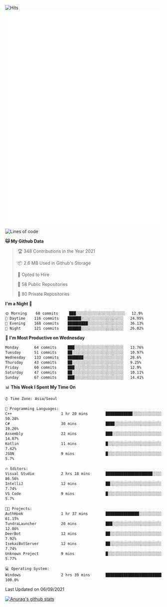 ![Hits](https://hits.seeyoufarm.com/api/count/incr/badge.svg?url=https%3A%2F%2Fgithub.com%2Fkokose1234&count_bg=%2379C83D&title_bg=%23555555&icon=apple.svg&icon_color=%23E7E7E7&title=hits&edge_flat=false)
<br/>
![Metrics](https://github.com/kokose1234/kokose1234/blob/main/github-metrics.svg)

<!--START_SECTION:waka-->
![Lines of code](https://img.shields.io/badge/From%20Hello%20World%20I%27ve%20Written-12.4%20million%20lines%20of%20code-blue)

**🐱 My Github Data** 

> 🏆 348 Contributions in the Year 2021
 > 
> 📦 2.6 MB Used in Github's Storage 
 > 
> 💼 Opted to Hire
 > 
> 📜 58 Public Repositories 
 > 
> 🔑 80 Private Repositories  
 > 
**I'm a Night 🦉** 

```text
🌞 Morning    60 commits     ███░░░░░░░░░░░░░░░░░░░░░░   12.9% 
🌆 Daytime    116 commits    ██████░░░░░░░░░░░░░░░░░░░   24.95% 
🌃 Evening    168 commits    █████████░░░░░░░░░░░░░░░░   36.13% 
🌙 Night      121 commits    ██████░░░░░░░░░░░░░░░░░░░   26.02%

```
📅 **I'm Most Productive on Wednesday** 

```text
Monday       64 commits     ███░░░░░░░░░░░░░░░░░░░░░░   13.76% 
Tuesday      51 commits     ██░░░░░░░░░░░░░░░░░░░░░░░   10.97% 
Wednesday    133 commits    ███████░░░░░░░░░░░░░░░░░░   28.6% 
Thursday     43 commits     ██░░░░░░░░░░░░░░░░░░░░░░░   9.25% 
Friday       60 commits     ███░░░░░░░░░░░░░░░░░░░░░░   12.9% 
Saturday     47 commits     ██░░░░░░░░░░░░░░░░░░░░░░░   10.11% 
Sunday       67 commits     ███░░░░░░░░░░░░░░░░░░░░░░   14.41%

```


📊 **This Week I Spent My Time On** 

```text
⌚︎ Time Zone: Asia/Seoul

💬 Programming Languages: 
C++                      1 hr 20 mins        ████████████░░░░░░░░░░░░░   50.28% 
C#                       30 mins             ████░░░░░░░░░░░░░░░░░░░░░   19.26% 
Assembly                 22 mins             ███░░░░░░░░░░░░░░░░░░░░░░   14.07% 
Kotlin                   11 mins             █░░░░░░░░░░░░░░░░░░░░░░░░   7.42% 
JSON                     9 mins              █░░░░░░░░░░░░░░░░░░░░░░░░   5.7%

🔥 Editors: 
Visual Studio            2 hrs 18 mins       █████████████████████░░░░   86.56% 
IntelliJ                 12 mins             ██░░░░░░░░░░░░░░░░░░░░░░░   7.74% 
VS Code                  9 mins              █░░░░░░░░░░░░░░░░░░░░░░░░   5.7%

🐱‍💻 Projects: 
AuthHook                 1 hr 37 mins        ███████████████░░░░░░░░░░   61.15% 
TundraLauncher           20 mins             ███░░░░░░░░░░░░░░░░░░░░░░   12.86% 
DeerBot                  12 mins             ██░░░░░░░░░░░░░░░░░░░░░░░   7.92% 
IsekaiBotServer          12 mins             ██░░░░░░░░░░░░░░░░░░░░░░░   7.74% 
Unknown Project          9 mins              █░░░░░░░░░░░░░░░░░░░░░░░░   5.77%

💻 Operating System: 
Windows                  2 hrs 39 mins       █████████████████████████   100.0%

```


 Last Updated on 06/09/2021
<!--END_SECTION:waka-->

[![Anurag's github stats](https://github-readme-stats.vercel.app/api?username=kokose1234&theme=dracula)](https://github.com/anuraghazra/github-readme-stats)



	

